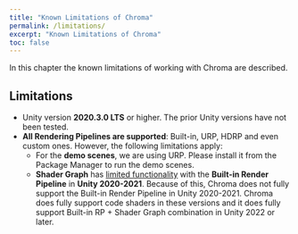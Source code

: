```yaml
---
title: "Known Limitations of Chroma"
permalink: /limitations/
excerpt: "Known Limitations of Chroma"
toc: false
---
```


In this chapter the known limitations of working with Chroma are described.

## Limitations
* Unity version **2020.3.0 LTS** or higher. The prior Unity versions have not been tested.
* **All Rendering Pipelines are supported**: Built-in, URP, HDRP and even custom ones. However, the following limitations apply:
  * For the **demo scenes**, we are using URP. Please install it from the Package Manager to run the demo scenes.
  * **Shader Graph** has [limited functionality](https://docs.unity3d.com/Packages/com.unity.shadergraph@14.0/manual/Getting-Started.html) with the **Built-in Render Pipeline** in **Unity 2020-2021**. Because of this, Chroma does not fully support the Built-in Render Pipeline in Unity 2020-2021. Chroma does fully support code shaders in these versions and it does fully support Built-in RP + Shader Graph combination in Unity 2022 or later.
